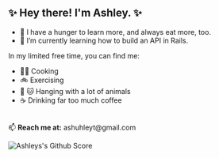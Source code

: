 ## ✨ Hey there! I'm Ashley. ✨ 
- 🥘 I have a hunger to learn more, and always eat more, too.  
- 📖 I’m currently learning how to build an API in Rails. 

In my limited free time, you can find me:
- 👩‍🍳 Cooking
- 🚲 Exercising
- 🐶 🐱 Hanging with a lot of animals
- ☕️ Drinking far too much coffee
<br>
📫 <b>Reach me at:</b> ashuhleyt@gmail.com
<br>

![Ashleys's Github Score](https://github-readme-stats.vercel.app/api?username=ashuhleyt&show_icons=true&hide_border=true)
<br>

<!---
ashuhleyt/ashuhleyt is a ✨ special ✨ repository because its `README.md` (this file) appears on your GitHub profile.
You can click the Preview link to take a look at your changes.
--->
